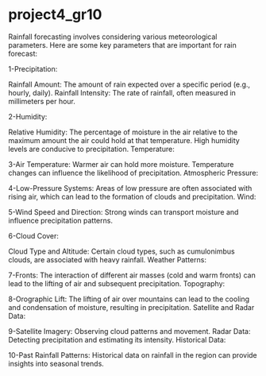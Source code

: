 # project4_gr10

Rainfall forecasting involves considering various meteorological parameters. Here are some key parameters that are important for rain forecast:

1-Precipitation:

Rainfall Amount: The amount of rain expected over a specific period (e.g., hourly, daily).
Rainfall Intensity: The rate of rainfall, often measured in millimeters per hour.

2-Humidity:

Relative Humidity: The percentage of moisture in the air relative to the maximum amount the air could hold at that temperature. High humidity levels are conducive to precipitation.
Temperature:

3-Air Temperature: 
Warmer air can hold more moisture. Temperature changes can influence the likelihood of precipitation.
Atmospheric Pressure:

4-Low-Pressure Systems: Areas of low pressure are often associated with rising air, which can lead to the formation of clouds and precipitation.
Wind:

5-Wind Speed and Direction: 
Strong winds can transport moisture and influence precipitation patterns.

6-Cloud Cover:

Cloud Type and Altitude: Certain cloud types, such as cumulonimbus clouds, are associated with heavy rainfall.
Weather Patterns:

7-Fronts: 
The interaction of different air masses (cold and warm fronts) can lead to the lifting of air and subsequent precipitation.
Topography:

8-Orographic Lift: 
The lifting of air over mountains can lead to the cooling and condensation of moisture, resulting in precipitation.
Satellite and Radar Data:

9-Satellite Imagery: 
Observing cloud patterns and movement.
Radar Data: Detecting precipitation and estimating its intensity.
Historical Data:

10-Past Rainfall Patterns: 
Historical data on rainfall in the region can provide insights into seasonal trends.
 
